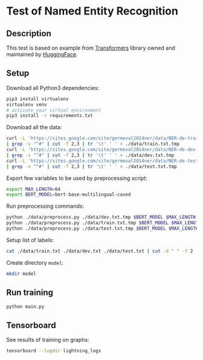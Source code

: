# Test of Named Entity Recognition 

## Description

This test is based on example from [Transformers](https://github.com/huggingface/transformers/tree/master/examples/ner) library owned and maintained by [HuggingFace](https://huggingface.co/).

## Setup

Download all Python3 dependencies:

```sh
pip3 install virtualenv
virtualenv venv
# activate your virtual environment
pip3 install -r requirements.txt
```

Download all the data:

```sh
curl -L 'https://sites.google.com/site/germeval2014ner/data/NER-de-train.tsv?attredirects=0&d=1' \
| grep -v "^#" | cut -f 2,3 | tr '\t' ' ' > ./data/train.txt.tmp
curl -L 'https://sites.google.com/site/germeval2014ner/data/NER-de-dev.tsv?attredirects=0&d=1' \
| grep -v "^#" | cut -f 2,3 | tr '\t' ' ' > ./data/dev.txt.tmp
curl -L 'https://sites.google.com/site/germeval2014ner/data/NER-de-test.tsv?attredirects=0&d=1' \
| grep -v "^#" | cut -f 2,3 | tr '\t' ' ' > ./data/test.txt.tmp
```

Export few variables to be used by preprocessing script:

```sh
export MAX_LENGTH=64
export BERT_MODEL=bert-base-multilingual-cased
```

Run preprocessing commands:

```sh
python ./data/preprocess.py ./data/dev.txt.tmp $BERT_MODEL $MAX_LENGTH > ./data/dev.txt
python ./data/preprocess.py ./data/train.txt.tmp $BERT_MODEL $MAX_LENGTH > ./data/train.txt
python ./data/preprocess.py ./data/test.txt.tmp $BERT_MODEL $MAX_LENGTH > ./data/test.txt
```

Setup list of labels:

```sh
cat ./data/train.txt ./data/dev.txt ./data/test.txt | cut -d " " -f 2 | grep -v "^$"| sort | uniq > ./data/labels.txt
```

Create directory `model`:

```sh
mkdir model
```

## Run training

```sh
python main.py
```

## Tensorboard

See results of training on graphs:

```sh
tensorboard --logdir lightning_logs
```
